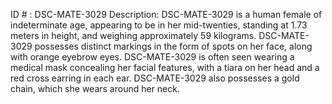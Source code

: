 ID # : DSC-MATE-3029
Description: DSC-MATE-3029 is a human female of indeterminate age, appearing to be in her mid-twenties, standing at 1.73 meters in height, and weighing approximately 59 kilograms. DSC-MATE-3029 possesses distinct markings in the form of spots on her face, along with orange eyebrow eyes. DSC-MATE-3029 is often seen wearing a medical mask concealing her facial features, with a tiara on her head and a red cross earring in each ear. DSC-MATE-3029 also possesses a gold chain, which she wears around her neck.